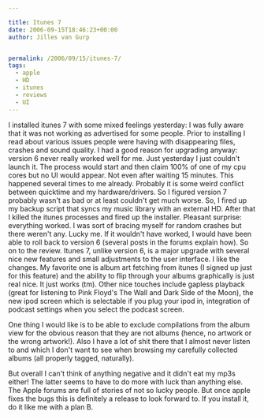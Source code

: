 ```yaml
---

title: Itunes 7
date: 2006-09-15T18:46:23+00:00
author: Jilles van Gurp


permalink: /2006/09/15/itunes-7/
tags:
  - apple
  - HD
  - itunes
  - reviews
  - UI
---
```

I installed itunes 7 with some mixed feelings yesterday: I was fully aware that it was not working as advertised for some people. Prior to installing I read about various issues people were having with disappearing files, crashes and sound quality. I had a good reason for upgrading anyway: version 6 never really worked well for me. Just yesterday I just couldn't launch it. The process would start and then claim 100% of one of my cpu cores but no UI would appear. Not even after waiting 15 minutes. This happened several times to me already. Probably it is some weird conflict between quicktime and my hardware/drivers.
So I figured version 7 probably wasn't as bad or at least couldn't get much worse. So, I fired up my backup script that syncs my music library with an external HD. After that I killed the itunes processes and fired up the installer. Pleasant surprise: everything worked. I was sort of bracing myself for random crashes but there weren't any. Lucky me. If it wouldn't have worked, I would have been able to roll back to version 6 (several posts in the forums explain how).
So on to the review. Itunes 7, unlike version 6, is a major upgrade with several nice new features and small adjustments to the user interface. I like the changes. My favorite one is album art fetching from itunes (I signed up just for this feature) and the ability to flip through your albums graphically is just real nice. It just works (tm). Other nice touches include gapless playback (great for listening to Pink Floyd's The Wall and Dark Side of the Moon), the new ipod screen which is selectable if you plug your ipod in, integration of podcast settings when you select the podcast screen.

One thing I would like is to be able to exclude compilations from the album view for the obvious reason that they are not albums (hence, no artwork or the wrong artwork!). Also I have a lot of shit there that I almost never listen to and which I don't want to see when browsing my carefully collected albums (all properly tagged, naturally).

But overall I can't think of anything negative and it didn't eat my mp3s either! The latter seems to have to do more with luck than anything else. The Apple forums are full of stories of not so lucky people. But once apple fixes the bugs this is definitely a release to look forward to. If you install it, do it like me with a plan B.